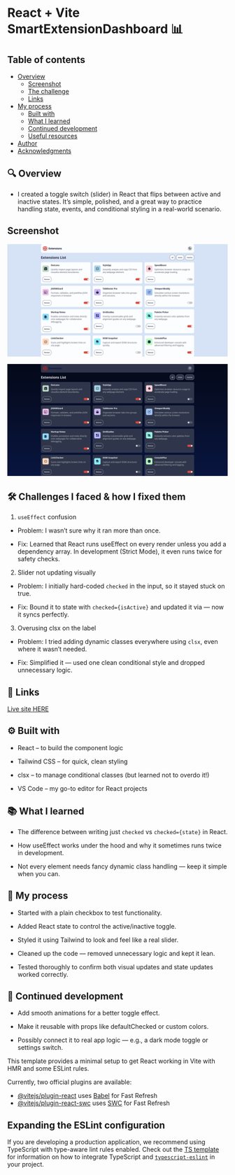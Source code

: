 # React + Vite SmartExtensionDashboard 📊

## Table of contents


- [Overview](#overview)
    - [Screenshot](#screenshot)
  - [The challenge](#the-challenge)  
  - [Links](#links)
- [My process](#my-process)
  - [Built with](#built-with)
  - [What I learned](#what-i-learned)
  - [Continued development](#continued-development)
  - [Useful resources](#useful-resources)
- [Author](#author)
- [Acknowledgments](#acknowledgments)

## 🔍 Overview

- I created a toggle switch (slider) in React that flips between active and inactive states. It’s simple, polished, and a great way to practice handling state, events, and conditional styling in a real-world scenario.

## Screenshot
![](./screenshots/2.png)

![](./screenshots/1.png)

## 🛠 Challenges I faced & how I fixed them

1. ```useEffect``` confusion

- Problem: I wasn’t sure why it ran more than once.

- Fix: Learned that React runs useEffect on every render unless you add a dependency array. In development (Strict Mode), it even runs twice for safety checks.

2. Slider not updating visually

- Problem: I initially hard-coded ```checked``` in the input, so it stayed stuck on true.

-  Fix: Bound it to state with ```checked={isActive}``` and updated it via — now it syncs perfectly.

3. Overusing clsx on the label

- Problem: I tried adding dynamic classes everywhere using ```clsx```, even where it wasn’t needed.

- Fix: Simplified it — used one clean conditional style and dropped unnecessary logic.


## 🔗 Links
[Live site HERE]()


## ⚙ Built with

- React – to build the component logic

- Tailwind CSS – for quick, clean styling

- clsx – to manage conditional classes (but learned not to overdo it!)

- VS Code – my go-to editor for React projects

## 📚 What I learned

- The difference between writing just ```checked``` vs ```checked={state}``` in React.

- How useEffect works under the hood and why it sometimes runs twice in development.

- Not every element needs fancy dynamic class handling — keep it simple when you can.

## 📝 My process

- Started with a plain checkbox to test functionality.

- Added React state to control the active/inactive toggle.

- Styled it using Tailwind to look and feel like a real slider.

- Cleaned up the code — removed unnecessary logic and kept it lean.

- Tested thoroughly to confirm both visual updates and state updates worked correctly.

## 🚀 Continued development

- Add smooth animations for a better toggle effect.

- Make it reusable with props like defaultChecked or custom colors.

- Possibly connect it to real app logic — e.g., a dark mode toggle or settings switch.

This template provides a minimal setup to get React working in Vite with HMR and some ESLint rules.

Currently, two official plugins are available:

- [@vitejs/plugin-react](https://github.com/vitejs/vite-plugin-react/blob/main/packages/plugin-react) uses [Babel](https://babeljs.io/) for Fast Refresh
- [@vitejs/plugin-react-swc](https://github.com/vitejs/vite-plugin-react/blob/main/packages/plugin-react-swc) uses [SWC](https://swc.rs/) for Fast Refresh

## Expanding the ESLint configuration

If you are developing a production application, we recommend using TypeScript with type-aware lint rules enabled. Check out the [TS template](https://github.com/vitejs/vite/tree/main/packages/create-vite/template-react-ts) for information on how to integrate TypeScript and [`typescript-eslint`](https://typescript-eslint.io) in your project.
